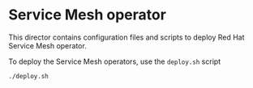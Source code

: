 # Service Mesh operator

This director contains configuration files and scripts to deploy Red Hat Service Mesh operator.

To deploy the Service Mesh operators, use the `deploy.sh` script
```
./deploy.sh
```
